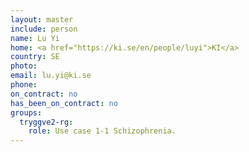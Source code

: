 ```yaml
---
layout: master
include: person
name: Lu Yi
home: <a href="https://ki.se/en/people/luyi">KI</a>
country: SE
photo:
email: lu.yi@ki.se
phone:
on_contract: no
has_been_on_contract: no
groups:
  tryggve2-rg:
    role: Use case 1-1 Schizophrenia.
---
```

